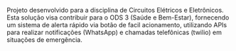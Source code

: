Projeto desenvolvido para a disciplina de Circuitos Elétricos e Eletrônicos. Esta solução visa contribuir para o ODS 3 (Saúde e Bem-Estar), fornecendo um sistema de alerta rápido via botão de facil acionamento, utilizando APIs para realizar notificações (WhatsApp) e chamadas telefônicas (twilio) em situações de emergência.
